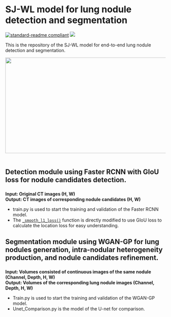 # SJ-WL model for lung nodule detection and segmentation

[![standard-readme compliant](https://img.shields.io/badge/Readme-standard-brightgreen.svg?style=flat-square)](https://github.com/JD910/SJ-WL/blob/main/README.md)
![](https://img.shields.io/badge/Pytorch-1.7.1-brightgreen.svg?style=flat-square)

This is the repository of the SJ-WL model for end-to-end lung nodule detection and segmentation.

<div align=left><img width="600" height="300" src="https://github.com/JD910/SJ-WL/blob/main/Segmentation/Images/Fig2-New.jpg"/></div><br />

## Detection module using Faster RCNN with GIoU loss for nodule candidates detection.<br />
### 
**Input:  Original CT images (H, W)**<br />
**Output: CT images of corresponding nodule candidates (H, W)**<br />

* train.py is used to start the training and validation of the Faster RCNN model.<br />
* The [```_smooth_l1_loss()```](https://github.com/JD910/SJ-WL/blob/main/Detection/trainer.py#L112) function is directly modified to use GIoU loss to calculate the location loss for easy understanding. <br/>

## Segmentation module using WGAN-GP for lung nodules generation, intra-nodular heterogeneity production, and nodule candidates refinement.

### 
**Input: Volumes consisted of continuous images of the same nodule (Channel, Depth, H, W)**<br />
**Output: Volumes of the corresponding lung nodule images (Channel, Depth, H, W)**<br />
* Train.py is used to start the training and validation of the WGAN-GP model.<br />
* Unet_Comparison.py is the model of the U-net for comparison.

